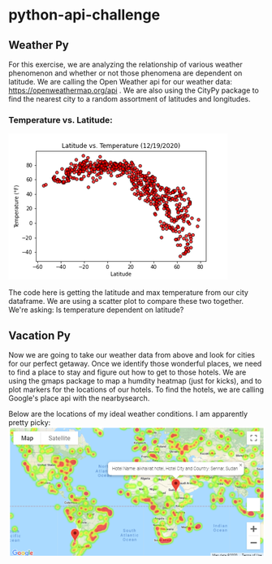 # python-api-challenge

## Weather Py
For this exercise, we are analyzing the relationship of various weather phenomenon and whether or not those phenomena are dependent on latitude. We are calling the Open Weather api for our weather data: https://openweathermap.org/api . We are also using the CityPy package to find the nearest city to a random assortment of latitudes and longitudes.

### Temperature vs. Latitude:
![Temperature vs. Latitude](https://github.com/LongPatrol/python-api-challenge/blob/main/WeatherPy/images/latitude_temp_all.png)

The code here is getting the latitude and max temperature from our city dataframe. We are using a scatter plot to compare these two together. We're asking: Is temperature dependent on latitude?


## Vacation Py
Now we are going to take our weather data from above and look for cities for our perfect getaway. Once we identify those wonderful places, we need to find a place to stay and figure out how to get to those hotels. We are using the gmaps package to map a humdity heatmap (just for kicks), and to plot markers for the locations of our hotels. To find the hotels, we are calling Google's place api with the nearbysearch.

Below are the locations of my ideal weather conditions. I am apparently pretty picky:
![Humidity with hotels](https://github.com/LongPatrol/python-api-challenge/blob/main/VacationPy/images/humidity%20with%20hotel%20markers.png)
